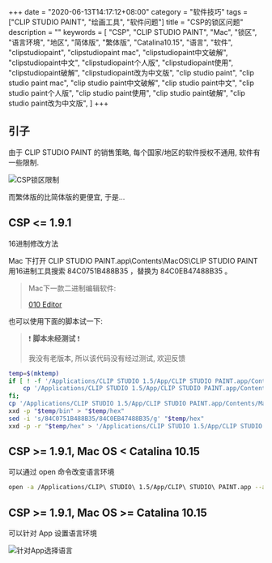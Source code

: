 +++
date = "2020-06-13T14:17:12+08:00"
category = "软件技巧"
tags = ["CLIP STUDIO PAINT", "绘画工具", "软件问题"]
title = "CSP的锁区问题"
description = ""
keywords = [
    "CSP",
    "CLIP STUDIO PAINT",
    "Mac",
    "锁区",
    "语言环境",
    "地区",
    "简体版",
    "繁体版",
    "Catalina10.15",
    "语言",
    "软件",
    "clipstudiopaint",
    "clipstudiopaint mac",
    "clipstudiopaint中文破解",
    "clipstudiopaint中文",
    "clipstudiopaint个人版",
    "clipstudiopaint使用",
    "clipstudiopaint破解",
    "clipstudiopaint改为中文版",
    "clip studio paint",
    "clip studio paint mac",
    "clip studio paint中文破解",
    "clip studio paint中文",
    "clip studio paint个人版",
    "clip studio paint使用",
    "clip studio paint破解",
    "clip studio paint改为中文版",
]
+++


## 引子

由于 CLIP STUDIO PAINT 的销售策略, 每个国家/地区的软件授权不通用, 软件有一些限制.

![CSP锁区限制](./Snipaste_2020-06-13_14-47-59.jpg)

而繁体版的比简体版的更便宜, 于是...

<!-- more -->

## CSP <= 1.9.1

16进制修改方法

Mac 下打开 CLIP STUDIO PAINT.app\Contents\MacOS\CLIP STUDIO PAINT
用16进制工具搜索 84C0751B488B35 ，替换为 84C0EB47488B35 。

>Mac下一款二进制编辑软件:
>
>[010 Editor](https://www.sweetscape.com/download/010editor/)


也可以使用下面的脚本试一下:

> :exclamation: **脚本未经测试** :exclamation:
>
> 我没有老版本, 所以该代码没有经过测试, 欢迎反馈

``` bash
temp=$(mktemp)
if [ ! -f '/Applications/CLIP STUDIO 1.5/App/CLIP STUDIO PAINT.app/Contents/MacOS/CLIP STUDIO PAINT.bak' ]; then
    cp '/Applications/CLIP STUDIO 1.5/App/CLIP STUDIO PAINT.app/Contents/MacOS/CLIP STUDIO PAINT' '/Applications/CLIP STUDIO 1.5/App/CLIP STUDIO PAINT.app/Contents/MacOS/CLIP STUDIO PAINT.bak'
fi;
cp '/Applications/CLIP STUDIO 1.5/App/CLIP STUDIO PAINT.app/Contents/MacOS/CLIP STUDIO PAINT' "$temp/bin"
xxd -p "$temp/bin" > "$temp/hex"
sed -i 's/84C0751B488B35/84C0EB47488B35/g' "$temp/hex"
xxd -p -r "$temp/hex" > '/Applications/CLIP STUDIO 1.5/App/CLIP STUDIO PAINT.app/Contents/MacOS/CLIP STUDIO PAINT'
```

## CSP >= 1.9.1, Mac OS < Catalina 10.15

可以通过 open 命令改变语言环境

``` bash
open -a /Applications/CLIP\ STUDIO\ 1.5/App/CLIP\ STUDIO\ PAINT.app --args -AppleLanguages '(zh-tw)'
```


## CSP >= 1.9.1, Mac OS >= Catalina 10.15

可以针对 App 设置语言环境

![针对App选择语言](./Snipaste_2020-06-13_14-11-12.jpg)
